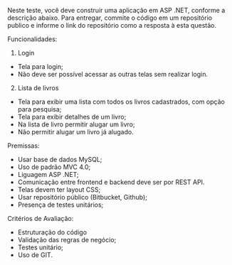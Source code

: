 Neste teste, você deve construir uma aplicação em ASP .NET, conforme a descrição abaixo.
Para entregar, commite o código em um repositório publico e informe o link do repositório como a resposta à esta questão.

Funcionalidades:

1) Login
- Tela para login;
- Não deve ser possível acessar as outras telas sem realizar login.

2) Lista de livros
- Tela para exibir uma lista com todos os livros cadastrados, com opção para pesquisa;
- Tela para exibir detalhes de um livro;
- Na lista de livro permitir alugar um livro;
- Não permitir alugar um livro já alugado.

Premissas:
- Usar base de dados MySQL;
- Uso de padrão MVC 4.0;
- Liguagem ASP .NET;
- Comunicação entre frontend e backend deve ser por REST API.
- Telas devem ter layout CSS;
- Usar repositório público (Bitbucket, Github);
- Presença de testes unitários;

Critérios de Avaliação:
- Estruturação do código
- Validação das regras de negócio;
- Testes unitário;
- Uso de GIT.
